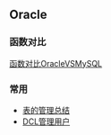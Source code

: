 ## Oracle

### 函数对比

[函数对比OracleVSMySQL](函数对比OracleVSMySQL.md) 

### 常用

* [表的管理总结](表的管理总结.md)
* [DCL管理用户](B-09-SQL语句-DCL管理用户.md)
